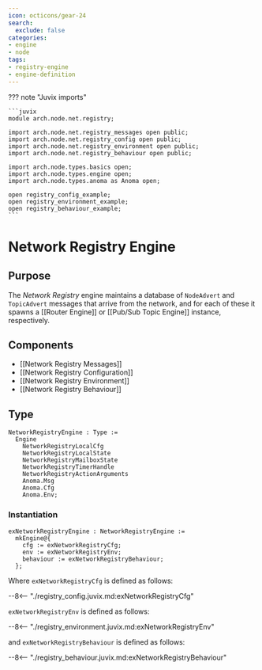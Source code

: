 ```yaml
---
icon: octicons/gear-24
search:
  exclude: false
categories:
- engine
- node
tags:
- registry-engine
- engine-definition
---
```


??? note "Juvix imports"

    ```juvix
    module arch.node.net.registry;

    import arch.node.net.registry_messages open public;
    import arch.node.net.registry_config open public;
    import arch.node.net.registry_environment open public;
    import arch.node.net.registry_behaviour open public;

    import arch.node.types.basics open;
    import arch.node.types.engine open;
    import arch.node.types.anoma as Anoma open;

    open registry_config_example;
    open registry_environment_example;
    open registry_behaviour_example;
    ```

# Network Registry Engine

## Purpose

The *Network Registry* engine
maintains a database of `NodeAdvert` and `TopicAdvert` messages
that arrive from the network,
and for each of these it spawns a [[Router Engine]]
or [[Pub/Sub Topic Engine]] instance, respectively.

## Components

- [[Network Registry Messages]]
- [[Network Registry Configuration]]
- [[Network Registry Environment]]
- [[Network Registry Behaviour]]

## Type

<!-- --8<-- [start:NetworkRegistryEngine] -->
```juvix
NetworkRegistryEngine : Type :=
  Engine
    NetworkRegistryLocalCfg
    NetworkRegistryLocalState
    NetworkRegistryMailboxState
    NetworkRegistryTimerHandle
    NetworkRegistryActionArguments
    Anoma.Msg
    Anoma.Cfg
    Anoma.Env;
```
<!-- --8<-- [end:NetworkRegistryEngine] -->

### Instantiation

<!-- --8<-- [start:exNetworkRegistryEngine] -->
```juvix
exNetworkRegistryEngine : NetworkRegistryEngine :=
  mkEngine@{
    cfg := exNetworkRegistryCfg;
    env := exNetworkRegistryEnv;
    behaviour := exNetworkRegistryBehaviour;
  };
```
<!-- --8<-- [end:exNetworkRegistryEngine] -->

Where `exNetworkRegistryCfg` is defined as follows:

--8<-- "./registry_config.juvix.md:exNetworkRegistryCfg"

`exNetworkRegistryEnv` is defined as follows:

--8<-- "./registry_environment.juvix.md:exNetworkRegistryEnv"

and `exNetworkRegistryBehaviour` is defined as follows:

--8<-- "./registry_behaviour.juvix.md:exNetworkRegistryBehaviour"
